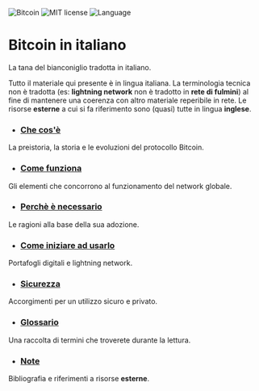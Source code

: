 ![Bitcoin](https://img.shields.io/badge/bitcoin-btc-orange) ![MIT license](https://img.shields.io/badge/license-MIT-blue) ![Language](https://img.shields.io/badge/language-ITA-green)

# Bitcoin in italiano
La tana del bianconiglio tradotta in italiano.

Tutto il materiale qui presente è in lingua italiana. La terminologia tecnica non è tradotta (es: __lightning network__ non è tradotto in __rete di fulmini__) al fine di mantenere una coerenza con altro materiale reperibile in rete. Le risorse __esterne__ a cui si fa riferimento sono (quasi) tutte in lingua __inglese__. 

* ### [Che cos'è](cosa.md)
La preistoria, la storia e le evoluzioni del protocollo Bitcoin.

* ### [Come funziona](come.md)
Gli elementi che concorrono al funzionamento del network globale.

* ### [Perchè è necessario](perche.md) 
Le ragioni alla base della sua adozione.

* ### [Come iniziare ad usarlo](uso.md)
Portafogli digitali e lightning network.

* ### [Sicurezza](sicurezza.md)
Accorgimenti per un utilizzo sicuro e privato.

* ### [Glossario](glossario.md)
Una raccolta di termini che troverete durante la lettura.

* ### [Note](note.md)
Bibliografia e riferimenti a risorse __esterne__.
